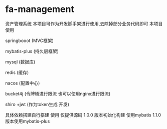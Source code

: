 # fa-management
资产管理系统
本项目可作为开发脚手架进行使用,去除掉部分业务代码即可
本项目使用

springbooot (MVC框架)

mybatis-plus (持久层框架)

mysql (数据库)

redis (缓存)

nacos (配置中心)

bucket4j (令牌桶进行限流 也可以使用nginx进行限流)

shiro +jwt (作为token生成 开发)

具体依赖搭建自行搭建 使用 仅提供源码
1.0.0 版本初始化构建 使用mybatis 
1.1.0 版本使用mybatis-plus